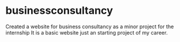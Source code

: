 # businessconsultancy
Created a website for business consultancy as a minor project for the internship
It is a basic website just an starting project of my career.
